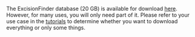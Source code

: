 The ExcisionFinder database (20 GB) is available for download [here](http://lighthouse.ucsf.edu/public_files_no_password/excisionFinderData_public/). However, for many uses, you will only need part of it. Please refer to your use case in the [tutorials](https://github.com/keoughkath/ExcisionFinder/blob/master/README.md) to determine whether you want to download everything or only some things. 